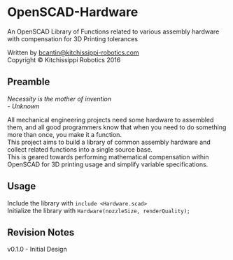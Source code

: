 # OpenSCAD-Hardware
An OpenSCAD Library of Functions related to various assembly hardware with compensation for 3D Printing tolerances

Written by bcantin@kitchissippi-robotics.com<br>
Copyright &copy; Kitchissippi Robotics 2016

## Preamble

*Necessity is the mother of invention*<br>
_- Unknown_


All mechanical engineering projects need some hardware to assembled them, and all good programmers know that when you need to do something more than once, you make it a function.<br>
This project aims to build a library of common assembly hardware and collect related functions into a single source base.<br>
This is geared towards performing mathematical compensation within OpenSCAD for 3D printing usage and simplify variable specifications.

## Usage

Include the library with `include <Hardware.scad>`<br>
Initialize the library with `Hardware(nozzleSize, renderQuality);`


## Revision Notes

v0.1.0 - Initial Design